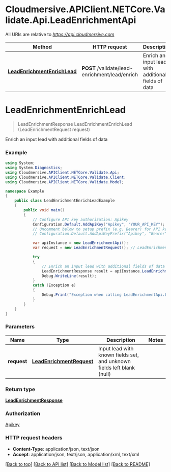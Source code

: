 # Cloudmersive.APIClient.NETCore.Validate.Api.LeadEnrichmentApi

All URIs are relative to *https://api.cloudmersive.com*

Method | HTTP request | Description
------------- | ------------- | -------------
[**LeadEnrichmentEnrichLead**](LeadEnrichmentApi.md#leadenrichmentenrichlead) | **POST** /validate/lead-enrichment/lead/enrich | Enrich an input lead with additional fields of data


<a name="leadenrichmentenrichlead"></a>
# **LeadEnrichmentEnrichLead**
> LeadEnrichmentResponse LeadEnrichmentEnrichLead (LeadEnrichmentRequest request)

Enrich an input lead with additional fields of data

### Example
```csharp
using System;
using System.Diagnostics;
using Cloudmersive.APIClient.NETCore.Validate.Api;
using Cloudmersive.APIClient.NETCore.Validate.Client;
using Cloudmersive.APIClient.NETCore.Validate.Model;

namespace Example
{
    public class LeadEnrichmentEnrichLeadExample
    {
        public void main()
        {
            // Configure API key authorization: Apikey
            Configuration.Default.AddApiKey("Apikey", "YOUR_API_KEY");
            // Uncomment below to setup prefix (e.g. Bearer) for API key, if needed
            // Configuration.Default.AddApiKeyPrefix("Apikey", "Bearer");

            var apiInstance = new LeadEnrichmentApi();
            var request = new LeadEnrichmentRequest(); // LeadEnrichmentRequest | Input lead with known fields set, and unknown fields left blank (null)

            try
            {
                // Enrich an input lead with additional fields of data
                LeadEnrichmentResponse result = apiInstance.LeadEnrichmentEnrichLead(request);
                Debug.WriteLine(result);
            }
            catch (Exception e)
            {
                Debug.Print("Exception when calling LeadEnrichmentApi.LeadEnrichmentEnrichLead: " + e.Message );
            }
        }
    }
}
```

### Parameters

Name | Type | Description  | Notes
------------- | ------------- | ------------- | -------------
 **request** | [**LeadEnrichmentRequest**](LeadEnrichmentRequest.md)| Input lead with known fields set, and unknown fields left blank (null) | 

### Return type

[**LeadEnrichmentResponse**](LeadEnrichmentResponse.md)

### Authorization

[Apikey](../README.md#Apikey)

### HTTP request headers

 - **Content-Type**: application/json, text/json
 - **Accept**: application/json, text/json, application/xml, text/xml

[[Back to top]](#) [[Back to API list]](../README.md#documentation-for-api-endpoints) [[Back to Model list]](../README.md#documentation-for-models) [[Back to README]](../README.md)

